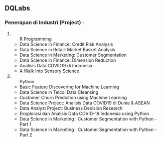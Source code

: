## DQLabs
### Penerapan di Industri (Project) :

<ol>
  <li><ul>R Programming
    <li>Data Science in Finance: Credit Risk Analysis</li>
    <li>Data Science in Retail: Market Basket Analysis</li>
    <li>Data Science in Marketing: Customer Segmentation</li>
    <li>Data Science in Finance: Dimension Reduction</li>
    <li>Analisis Data COVID19 di Indonesia</li>
    <li>A Walk Into Sensory Science</li>
    </ul>
  </li>
  
  <li><ul>Python
    <li>Basic Feature Discovering for Machine Learning</li>
    <li>Data Science in Telco: Data Cleansing</li>
    <li>Customer Churn Prediction using Machine Learning</li>
    <li>Data Science Project: Analisis Data COVID19 di Dunia & ASEAN</li>
    <li>Data Analyst Project: Business Decision Research</li>
    <li>Eksplorasi dan Analisis Data COVID-19 Indonesia using Python</li>
    <li>Data Science in Marketing : Customer Segmentation with Python - Part 1</li>
    <li>Data Science in Marketing : Customer Segmentation with Python - Part 2</li>
    </ul>
    </li>
 </ol>
